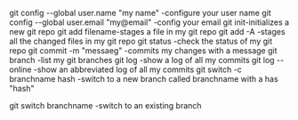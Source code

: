 git config --global user.name "my name" -configure your user name
git config --global user.email "my@email" -config your email
git init-initializes a new git repo
git add filename-stages a file in my git repo
git add -A -stages all the changed files in my git repo
git status -check the status of my git repo
git commit -m "messaeg" -commits my changes with a message
git branch -list my git branches
git log -show a log of all my commits
git log --online -show an abbreviated log of all my commits
git switch -c branchname hash -switch to a new branch called branchname with a has "hash"

git switch branchname -switch to an existing branch
